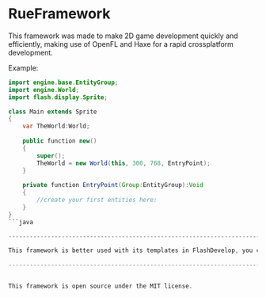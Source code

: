 RueFramework
============

This framework was made to make 2D game development quickly and efficiently, making use of OpenFL and Haxe for a rapid crossplatform development.


Example:
```java
import engine.base.EntityGroup;
import engine.World;
import flash.display.Sprite;

class Main extends Sprite 
{
	var TheWorld:World;
	
	public function new() 
	{
		super();	
		TheWorld = new World(this, 300, 768, EntryPoint);
	}
	
	private function EntryPoint(Group:EntityGroup):Void
	{
		//create your first entities here:
	}
}
```java

--------------------------------------------------------------------------------

This framework is better used with its templates in FlashDevelop, you can find the templates for PooledItems, Entities, and Rue objects lists inside.

--------------------------------------------------------------------------------


This framework is open source under the MIT license.
